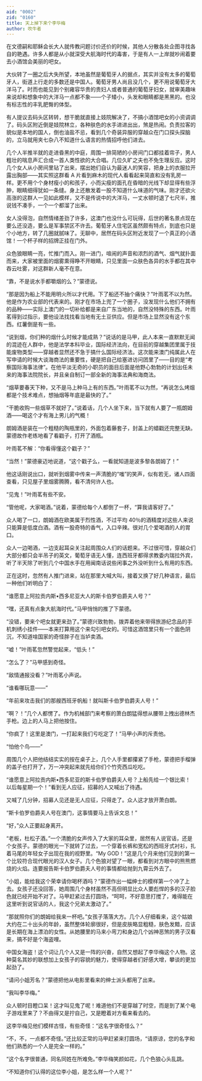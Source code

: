 ```yaml
---
aid: "0002"
zid: "0160"
title: 天上掉下来个李华梅
author: 吹牛者
---
```


在文德嗣和耶稣会长大人就传教问题讨价还价的时候，其他人分散各处企图寻找各自的艳遇。许多人都是从小就深受大航海时代的毒害，于是有人一上岸就吵闹着要去小酒馆会美丽的吧女。

大伙转了一圈之后大失所望，本地虽然是葡萄牙人的据点，其实并没有太多的葡萄牙人，街道上行走的多数还是中国人。葡萄牙男人尚且没几个，更不用说葡萄牙大洋马了。时而也能见到个别雍容华贵的贵妇人或者普通的葡萄牙妇女，就审美趣味来说却和想象中的大洋马一点都不象——个子矮小，头发和眼睛都是黑黑的。也没有标志性的丰乳肥臀的体型。

有人提议去码头区转转，想干脆就直接上妓院解决了，不搞小酒馆吧女的小资调调了。码头区附近倒是妓院林立，各种肤色的水手进进出出，煞是热闹。负责拉客的貌似是本地的国人，倒也油盐不忌，看到几个奇装异服的穿越众在门口探头探脑的，立马就用夹七杂八不知道什么语言的热情招呼他们进去。

几个人半推半就的走进昏黑的中庭，周围一排简陋的小房间门口都挂着帘子，男人粗壮的喘息声汇合成一首人类性欲的大合唱。几位久旷之夫也不免生理反应。这时几个女人从小房间里钻了出来，摆出她们自认为最迷人的笑容，把身上的衣服拉开露出胸部——其实照这群看 A 片看到麻木的现代人看看起来简直和没有乳房一样。更不用个个身材瘦小的和孩子，小而尖瘦的面孔在昏暗的光线下却显得有些浮肿，眼睛细得犹如一条缝。身上还散发着一股不知道什么味道的气味。刚才还欲火高涨的这群人一见如此模样，又不是传说中的大洋马，一丈水顿时退了七尺半，推说钱不凑手，一个一个都溜了出来。

女人没得泡，自然情绪差劲了许多，这澳门也没什么可玩得，后世的著名景点现在要么还没造，要么是军事禁区不许去。葡萄牙人住宅区虽然颇有特点，到底也只是个小地方，转了几圈就腻味了。无聊中，居然在码头区附近发现了一个真正的小酒馆！一个杯子样的招牌正挂在门外。

众色狼眼睛一亮，忙推门而入。刚一进门，喧闹的声音和浓烈的酒气、烟气就扑面而来，大家被里面的烟雾熏得睁不开眼睛，只见里面一众肤色各异的水手都在其中吞云吐雾，对这群新人毫不在意。

“靠，不是说水手都嚼烟的么？”蒙德说。

“那是因为船上不能用明火所以才代用。下了船还不抽个痛快？”叶雨茗不以为然。他是作为农业部的代表来的。刚才在市场上兜了一个圈子，没发现什么他们不拥有的品种——实际上澳门的一切补给都是来自广东当地的，自然没特殊的东西。叶雨茗得到过指示，要他设法找找看当地有无土豆供应。但是市场上显然没有这个东西。红薯倒是有一些。

“说到烟，你们种的烟什么时候才能成熟？”说话的是马甲，此人本来一直默默无闻的混迹在人群中，他是法学本科毕业，国际经济法向，在目前的穿越集团里属于技能废物类型——穿越者显然还不急于搞什么国际经济法。这次能来澳门纯属此人在写申请的时候大谈海商法的重要性，硬是把自己给塞进访问团里了——目的是“考察国际海事法律”。在他平淡无奇的小职员的面目后面是他野心勃勃的计划出任未来的海事法院院长，并且亲自制订一部全新的海事法典和海商法。

“烟草要春天下种，又不是马上种马上有的东西。”叶雨茗不以为然，“再说怎么烤烟都是个技术难点，想抽烟等年底是最快的了。”

“干脆收购一些烟草不就好了。”说着话，几个人坐下来，当下就有人要了一瓶朗姆酒——喝这个才有海上男儿的气概！

朗姆酒是装在一个粗糙的陶瓶里的，外面包着藤套子，封盖上的蜡戳还完整无缺。蒙德故作老练地看了看戳子，打开了酒瓶。

叶雨茗不解：“你看得懂这个戳子？”

“当然！”蒙德豪迈地说道，“这个戳子么，一看就知道是波多黎各朗姆了！”

他这话刚说出口，就听到烟雾中传来一声清脆的“嗤”的笑声，似有若无，诸人四面查看，只见屋子里烟雾腾腾，看不清何许人也。

“见鬼！”叶雨茗有些不安。

“管他呢，大家喝酒。”说着，蒙德给每个人都倒了一杯，“算我请客好了。”

众人喝了一口，朗姆酒在欧美属于烈性酒，不过平均 40％的酒精度对这些人来说只能算是低度白酒。酒有一股奇特的香气，入口辛辣。很对几个爱喝酒的人的胃口。

众人一边喝酒，一边支起耳朵关注起周围众人们的话题来。不过很可惜，穿越众们大部分都只会半吊子的英文，葡萄牙语无人懂，连西班牙都得求教委内瑞拉外宾，听了半天除了听到几个中国水手在用闽南话说些闲事之外没听到什么有用的东西。

正在这时，忽然有人推门进来，站在那里大喊大叫，接着又换了好几种语言，最后一种他们听明白了：

“谁愿意上阿拉贡内斯•西多尼亚大人的斯卡伯罗伯爵夫人号？”

“嘿，还真有点象大航海时代。”马甲悄悄的推了下蒙德。

“没错，要来个吧女就更来劲了。”蒙德兴致勃勃，拨弄着他来带得旅游纪念品的手机刺绣小挂件——本来打算用这个来勾引吧女的。可惜这酒馆里只有一个面色阴沉，不知道啥国家的奇怪胖子在当垆卖酒。

“嘘！”叶雨茗忽然警觉起来，“低头！”

“怎么了？”马甲感到奇怪。

“敌情通报没看？”叶雨茗小声说。

“谁看哪玩意——”

“年前来攻击我们的那艘西班牙帆船！就叫斯卡伯罗伯爵夫人号！”

“啊？！”几个人都愣了。作为机械部门来考察的萧白朗猛得想从腰带上拽出德林杰手枪。边上的人马上把他按住。

“你疯了！这里是澳门，一打起来我们亏吃定了！”马甲小声的斥责他。

“怕他个鸟——”

周围几个人把他结结实实的按在桌子上，几个人手里都攥紧了手枪，蒙德把手榴弹的盖子也打开了，万一冲突起来就先给你们个竹壳西瓜吃吃。

“谁愿意上阿拉贡内斯•西多尼亚的斯卡伯罗伯爵夫人号？上船先给一个银比索！以后每星期一个！”看到无人应征，招募的人又喊出了待遇。

又喊了几分钟，招募人见还是无人应征，只得走了。众人这才放开萧白朗。

“斯卡伯罗伯爵夫人号在澳门，这事情要马上告诉文总！”

“好，”众人正要起身离开。

“老板，杜松子酒。”一个清脆的女声传入了大家的耳朵里，居然有人说官话，还是个女孩子。蒙德的眼光一下就转了过去，一个穿着长裤和宽松的西班牙式衬衫，扎着马尾的年轻女子出现在我的视野里。“My GOD！”这是几个月来他们见到的第一个比较符合现代眼光的汉人女子。几个色狼对望了一眼，都看到对方眼中的熊熊燃烧的火焰。连要报告斯卡伯罗伯爵夫人号的事情都给抛到九霄云外去了。

“小姐，能给我这个荣幸请你喝杯酒吗？”蒙德作出一幅绅士的模样第一个冲了上去。女孩子还没回答，她周围几个身材虽然不高但明显比众人要彪悍的多的汉子脸色就已经开始不对了。马甲赶紧过去打圆场，“呵呵，不好意思打搅了，难得能在这里听到说官话的人，我这个兄弟太激动了。”

“那就照你们的朗姆给我来一杯吧。”女孩子落落大方。几个人仔细看来，这个姑娘大约在二十出头的年龄，虽然整体轮廓很好，但是皮肤略显粗糙，肤色发黯，应该是长期在海上漂泊的女性。从她腰里的马来小弯刀和身边几个凶神恶煞的男子汉看来，搞不好是个海盗哩。

中国女海盗！这个词让几个人又是一阵的兴奋，自然又想起了李华梅这个人物。这种莫名其妙的联想加上女孩子的容貌的魅力，使得穿越者们好感大增，攀谈的更加起劲了。

“请问小姐芳名？”蒙德把他从电影里看来的绅士派头都用了出来。

“我叫李华梅。”

众人顿时目瞪口呆！这才叫见鬼了呢！难道他们不是穿越了时空，而是到了某个电子游戏里来了？不由得又是拧自己，又是瞪着对方看来看去的。

这李华梅见他们模样古怪，有些奇怪：“这名字很奇怪么？”

“不，不，一点都不奇怪。”还比较正常的马甲赶紧来打圆场，“请原谅，您的名字和他们熟悉的一个人是完全一样的。”

“这个名字很普通，同名同姓在所难免。”李华梅笑颜如花，几个色狼心头乱跳。

“不知道你们认得的这位李小姐，是怎么样一个人呢？”
